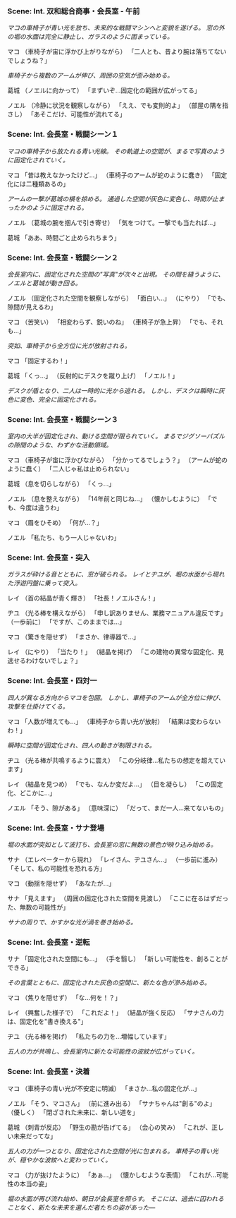 ### Scene: Int. 双和総合商事・会長室 - 午前

*マコの車椅子が青い光を放ち、未来的な戦闘マシンへと変貌を遂げる。*
*窓の外の堀の水面は完全に静止し、ガラスのように固まっている。*

マコ
（車椅子が宙に浮かび上がりながら）
「二人とも、昔より腕は落ちてないでしょうね？」

*車椅子から複数のアームが伸び、周囲の空気が歪み始める。*

葛城
（ノエルに向かって）
「まずいぞ...固定化の範囲が広がってる」

ノエル
（冷静に状況を観察しながら）
「ええ、でも変則的よ」
（部屋の隅を指さし）
「あそこだけ、可能性が流れてる」

### Scene: Int. 会長室・戦闘シーン１

*マコの車椅子から放たれる青い光線。*
*その軌道上の空間が、まるで写真のように固定化されていく。*

マコ
「昔は教えなかったけど...」
（車椅子のアームが蛇のように蠢き）
「固定化には二種類あるの」

*アームの一撃が葛城の横を掠める。*
*通過した空間が灰色に変色し、時間が止まったかのように固定される。*

ノエル
（葛城の腕を掴んで引き寄せ）
「気をつけて。一撃でも当たれば...」

葛城
「ああ、時間ごと止められちまう」

### Scene: Int. 会長室・戦闘シーン２

*会長室内に、固定化された空間の"写真"が次々と出現。*
*その間を縫うように、ノエルと葛城が動き回る。*

ノエル
（固定化された空間を観察しながら）
「面白い...」
（にやり）
「でも、隙間が見えるわ」

マコ
（苦笑い）
「相変わらず、鋭いのね」
（車椅子が急上昇）
「でも、それも...」

*突如、車椅子から全方位に光が放射される。*

マコ
「固定するわ！」

葛城
「くっ...」
（反射的にデスクを蹴り上げ）
「ノエル！」

*デスクが盾となり、二人は一時的に光から逃れる。*
*しかし、デスクは瞬時に灰色に変色、完全に固定化される。*

### Scene: Int. 会長室・戦闘シーン３

*室内の大半が固定化され、動ける空間が限られていく。*
*まるでジグソーパズルの隙間のような、わずかな活動領域。*

マコ
（車椅子が宙に浮かびながら）
「分かってるでしょう？」
（アームが蛇のように蠢く）
「二人じゃ私は止められない」

葛城
（息を切らしながら）
「くっ...」

ノエル
（息を整えながら）
「14年前と同じね...」
（懐かしむように）
「でも、今度は違うわ」

マコ
（眉をひそめ）
「何が...？」

ノエル
「私たち、もう一人じゃないわ」

### Scene: Int. 会長室・突入

*ガラスが砕ける音とともに、窓が破られる。*
*レイとヂユが、堀の水面から現れた浮遊円盤に乗って突入。*

レイ
（首の結晶が青く輝き）
「社長！ノエルさん！」

ヂユ
（光る棒を構えながら）
「申し訳ありません、業務マニュアル違反です」
（一歩前に）
「ですが、このままでは...」

マコ
（驚きを隠せず）
「まさか、律導器で...」

レイ
（にやり）
「当たり！」
（結晶を掲げ）
「この建物の異常な固定化、見逃せるわけないでしょ？」

### Scene: Int. 会長室・四対一

*四人が異なる方向からマコを包囲。*
*しかし、車椅子のアームが全方位に伸び、攻撃を仕掛けてくる。*

マコ
「人数が増えても...」
（車椅子から青い光が放射）
「結果は変わらないわ！」

*瞬時に空間が固定化され、四人の動きが制限される。*

ヂユ
（光る棒が共鳴するように震え）
「この分岐律...私たちの想定を超えています」

レイ
（結晶を見つめ）
「でも、なんか変だよ...」
（目を凝らし）
「この固定化、どこかに...」

ノエル
「そう、隙がある」
（意味深に）
「だって、まだ一人...来てないもの」

### Scene: Int. 会長室・サナ登場

*堀の水面が突如として波打ち、会長室の窓に無数の景色が映り込み始める。*

サナ
（エレベーターから現れ）
「レイさん、ヂユさん...」
（一歩前に進み）
「そして、私の可能性を恐れる方」

マコ
（動揺を隠せず）
「あなたが...」

サナ
「見えます」
（周囲の固定化された空間を見渡し）
「ここに在るはずだった、無数の可能性が」

*サナの周りで、かすかな光が渦を巻き始める。*

### Scene: Int. 会長室・逆転

サナ
「固定化された空間にも...」
（手を翳し）
「新しい可能性を、創ることができる」

*その言葉とともに、固定化された灰色の空間に、新たな色が滲み始める。*

マコ
（焦りを隠せず）
「な...何を！？」

レイ
（興奮した様子で）
「これだよ！」
（結晶が強く反応）
「サナさんの力は、固定化を"書き換える"」

ヂユ
（光る棒を掲げ）
「私たちの力を...増幅しています」

*五人の力が共鳴し、会長室内に新たな可能性の波紋が広がっていく。*

### Scene: Int. 会長室・決着

マコ
（車椅子の青い光が不安定に明滅）
「まさか...私の固定化が...」

ノエル
「そう、マコさん」
（前に進み出る）
「サナちゃんは"創る"のよ」
（優しく）
「閉ざされた未来に、新しい道を」

葛城
（刺青が反応）
「野生の勘が告げてる」
（会心の笑み）
「これが、正しい未来だってな」

*五人の力が一つとなり、固定化された空間が光に包まれる。*
*車椅子の青い光が、穏やかな波紋へと変わっていく。*

マコ
（力が抜けたように）
「あぁ...」
（懐かしむような表情）
「これが...可能性の本当の姿」

*堀の水面が再び流れ始め、朝日が会長室を照らす。*
*そこには、過去に囚われることなく、新たな未来を選んだ者たちの姿があった―*